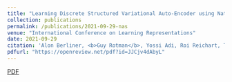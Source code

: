 ```yaml
---
title: "Learning Discrete Structured Variational Auto-Encoder using Natural Evolution Strategies"
collection: publications
permalink: /publications/2021-09-29-nas
venue: "International Conference on Learning Representations"
date: 2021-09-29
citation: 'Alon Berliner, <b>Guy Rotman</b>, Yossi Adi, Roi Reichart, Tamir Hazan. "Learning Discrete Structured Variational Auto-Encoder using Natural Evolution Strategies." <i>International Conference on Learning Representations</i>, 2021.'
pdfurl: "https://openreview.net/pdf?id=JJCjv4dAbyL"
---  
```

<a href='https://openreview.net/pdf?id=JJCjv4dAbyL'>PDF</a>
